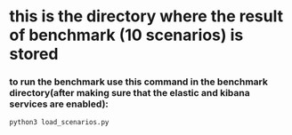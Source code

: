 # this is the directory where the result of benchmark (10 scenarios) is stored

### to run the benchmark use this command in the benchmark directory(after making sure that the elastic and kibana services are enabled):

```
python3 load_scenarios.py
```
